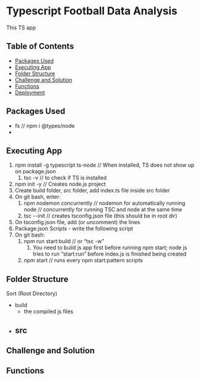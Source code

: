 # Typescript Football Data Analysis

This TS app

## Table of Contents

- [Packages Used](#packages-used)
- [Executing App](#executing-app)
- [Folder Structure](#folder-structure)
- [Challenge and Solution](#challenge-and-solution)
- [Functions](#functions)
- [Deployment](#deployment)

## Packages Used

- fs // npm i @types/node
-

## Executing App

1. npm install -g typescript ts-node // When installed, TS does not show up on package.json
   1. tsc -v // to check if TS is installed
2. npm init -y // Creates node.js project
3. Create build folder, src folder, add index.ts file inside src folder
4. On git bash, enter:
   1. npm nodemon concurrently // nodemon for automatically running node
      // concurrently for running TSC and node at the same time
   2. tsc --init // creates tsconfig.json file (this should be in root dir)
5. On tsconfig.json file, add (or uncomment) the lines
   <!-- "rootDir": "./src",         // tells TSC this is the root (source code) dir
   "outDir": "./build",        // tells TSC this is the compiled code dir -->
6. Package.json Scripts - write the following script
   <!-- "scripts": {
   "start:build": "tsc -w",
   "start:run": "nodemon build/index.js",
   "start": "concurrently npm:start:*"
   }, -->
7. On git bash:
   1. npm run start:build // or “tsc -w”
      1. You need to build js app first before running npm start; node js tries to run “start:run” before index.js is finished being created
   1. npm start // runs every npm start:pattern scripts

## Folder Structure

Sort (Root Directory)

- build
  - the compiled js files
- ## src

## Challenge and Solution

## Functions
